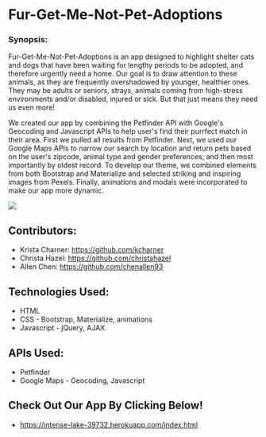 # Fur-Get-Me-Not-Pet-Adoptions

### Synopsis:

Fur-Get-Me-Not-Pet-Adoptions is an app designed to highlight shelter cats and dogs that have been waiting for lengthy periods to be adopted, and therefore urgently need a home. Our goal is to draw attention to these animals, as they are frequently overshadowed by younger, healthier ones. They may be adults or seniors, strays, animals coming from high-stress environments and/or disabled, injured or sick. But that just means they need us even more! 

We created our app by combining the Petfinder API with Google's Geocoding and Javascript APIs to help user's find their purrfect match in their area. First we pulled all results from Petfinder. Next, we used our Google Maps APIs to narrow our search by location and return pets based on the user's zipcode, animal type and gender preferences, and then most importantly by oldest record. To develop our theme, we combined elements from both Bootstrap and Materialize and selected striking and inspiring images from Pexels. Finally, animations and modals were incorporated to make our app more dynamic.

![](https://camo.githubusercontent.com/86553bb5a1ec7964e5f004d682c3d631c1e356c0/687474703a2f2f672e7265636f726469742e636f2f595a556d4c54746949662e676966)

## Contributors:

* Krista Charner: https://github.com/kcharner
* Christa Hazel: https://github.com/christahazel
* Allen Chen: https://github.com/chenallen93


## Technologies Used:

* HTML
* CSS - Bootstrap, Materialize, animations
* Javascript - jQuery, AJAX

## APIs Used:

* Petfinder 
* Google Maps - Geocoding, Javascript

## Check Out Our App By Clicking Below!

* https://intense-lake-39732.herokuapp.com/index.html
